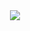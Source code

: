 <div align="center">
  <div height="1000px">
    <a>
      <img src="https://readme-typing-svg.herokuapp.com/?lines=Hello,%20I'm%20HanaHamatani%20☺︎;&font=Fira%20Code&center=true&width=440&height=45&color=49D1DE&vCenter=true&size=22&duration=7000&repeat=true">
    </a>
  </div>
</div>
